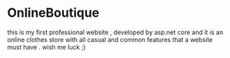 # OnlineBoutique
this is my first professional website , developed by asp.net core and it is an online clothes store with all casual and common features that a website must have . wish me luck ;)

